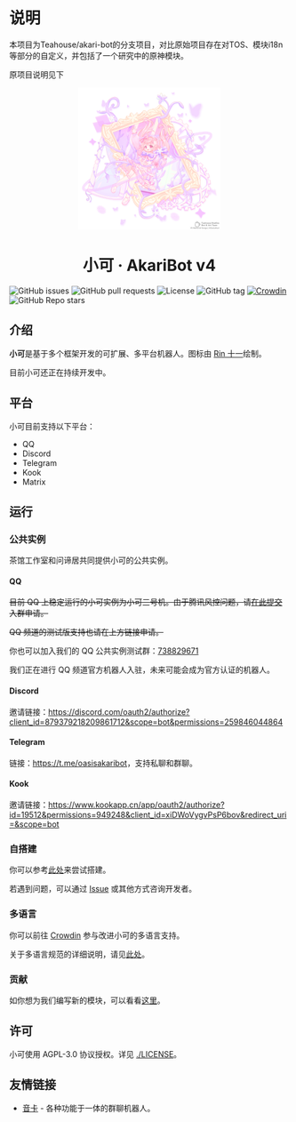 # 说明
本项目为Teahouse/akari-bot的分支项目，对比原始项目存在对TOS、模块i18n等部分的自定义，并包括了一个研究中的原神模块。

原项目说明见下

<div align="center">
  <img width="256" src="./assets/character_marked.png" alt="logo">

# 小可 · AkariBot v4

</div>

![GitHub issues](https://img.shields.io/github/issues/Teahouse-Studios/bot) ![GitHub pull requests](https://img.shields.io/github/issues-pr/Teahouse-Studios/bot) ![License](https://img.shields.io/github/license/Teahouse-Studios/bot) ![GitHub tag](https://img.shields.io/github/v/tag/Teahouse-Studios/bot?include_prereleases) [![Crowdin](https://badges.crowdin.net/akari-bot/localized.svg)](https://crowdin.com/project/akari-bot) ![GitHub Repo stars](https://img.shields.io/github/stars/Teahouse-Studios/bot?style=social)

## 介绍

**小可**是基于多个框架开发的可扩展、多平台机器人。图标由 [Rin 十一](https://mihuashi.com/profiles/75826?role=painter)绘制。

目前小可还正在持续开发中。

## 平台

小可目前支持以下平台：

-   QQ
-   Discord
-   Telegram
-   Kook
-   Matrix

## 运行

### 公共实例

茶馆工作室和问谛居共同提供小可的公共实例。

#### QQ

~~目前 QQ 上稳定运行的小可实例为小可三号机。由于腾讯风控问题，请[在此提交](https://github.com/Teahouse-Studios/akari-bot/issues/new?assignees=OasisAkari&labels=New&template=add_new_group.yaml&title=%5BNEW%5D%3A+)入群申请。~~

~~QQ 频道的测试版支持也请在上方链接申请。~~

你也可以加入我们的 QQ 公共实例测试群：[738829671](http://qm.qq.com/cgi-bin/qm/qr?k=nXkV2SUP_WWlCuSzzpnKJK_uYkG7n1im)

我们正在进行 QQ 频道官方机器人入驻，未来可能会成为官方认证的机器人。

#### Discord

邀请链接：<https://discord.com/oauth2/authorize?client_id=879379218209861712&scope=bot&permissions=259846044864>

#### Telegram

链接：<https://t.me/oasisakaribot>，支持私聊和群聊。

#### Kook

邀请链接：<https://www.kookapp.cn/app/oauth2/authorize?id=19512&permissions=949248&client_id=xiDWoVygvPsP6bov&redirect_uri=&scope=bot>

### 自搭建

你可以参考[此处](./docs/DEPLOY.md)来尝试搭建。

若遇到问题，可以通过 [Issue](https://github.com/Teahouse-Studios/akari-bot/issues/new) 或其他方式咨询开发者。

### 多语言

你可以前往 [Crowdin](https://crowdin.com/project/akari-bot) 参与改进小可的多语言支持。

关于多语言规范的详细说明，请见[此处](./docs/LOCALES.md)。

### 贡献

如你想为我们编写新的模块，可以看看[这里](https://bot.teahouse.team/wiki/%E6%96%B0%E5%BB%BA%E6%A8%A1%E5%9D%97%E6%8C%87%E5%8D%97)。

## 许可

小可使用 AGPL-3.0 协议授权。详见 [./LICENSE](./LICENSE)。

## 友情链接

* [音卡](https://github.com/codethink-cn/Inkar-Suki) - 各种功能于一体的群聊机器人。
